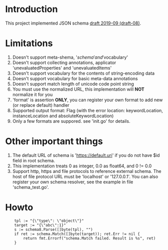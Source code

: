 # Introduction
This project implemented JSON schema [draft 2019-09 (draft-08)](https://json-schema.org/).

# Limitations
1. Doesn't support meta-shema, '$schema' and '$vocabulary'
2. Doesn't support collecting annotations, applicator 'unevaluatedProperties' and 'unevaluatedItems'
3. Doesn't support vocabulary for the contents of string-encoding data
4. Doesn't support vocabulary for basic meta-data annotations
5. Doesn't support match length of unicode code point string
6. You must use the normalized URL, this implementation will **NOT** normalize it for you
7. 'format' is assertion **ONLY**, you can register your own format to add new (or replace default) handler
8. Supported output format: Flag (with the error location: keywordLocation, instanceLocation and absoluteKeywordLocation)
9. Only a few formats are suppored. see 'init.go' for details.

# Other important things
1. The default URL of schema is 'https://default.uri' if you do not have $id field in root schema.
2. This implementation treats 0 as integer, 0.0 as float64, and 0 != 0.0
3. Support http, https and file protocols to reference external schema. The host of file protocol URL must be 'localhost' or '127.0.0.1'. You can also register your own schema resolver, see the example in file 'schema_test.go'.

# Howto
```golang
    tpl := "{\"type\": \"object\"}"
    target := "{\"abc\":1}"
    s := schema8.Parse([]byte(tpl), "")
    if ret := schema.Match([]byte(target)); ret.Err != nil {
        return fmt.Errorf("schema.Match failed. Result is %s", ret)
    }
```
